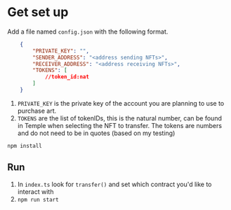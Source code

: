 # Get set up
Add a file named `config.json` with the following format.

```json
    {
        "PRIVATE_KEY": "",
        "SENDER_ADDRESS": "<address sending NFTs>",
        "RECEIVER_ADDRESS": "<address receiving NFTs>",
        "TOKENS": [
            //token_id:nat
        ]
    }
```

1. `PRIVATE_KEY` is the private key of the account you are planning to use to purchase art.
2. `TOKENS` are the list of tokenIDs, this is the natural number, can be found in Temple when selecting the NFT to transfer. The tokens are numbers and do not need to be in quotes (based on my testing)

`npm install`

## Run
1. In `index.ts` look for `transfer()` and set which contract you'd like to interact with
2. `npm run start`
